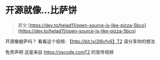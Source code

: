 # 开源就像...比萨饼

> 原文:[https://dev.to/helad11/open-source-is-like-pizza-5bco](https://dev.to/helad11/open-source-is-like-pizza-5bco)

开源像披萨吗？
看看这个视频:
【http://bit.ly/2l6vfy6】T2
请分享你的想法

免责声明
这是来自 https://xscode.comT2
的宣传视频